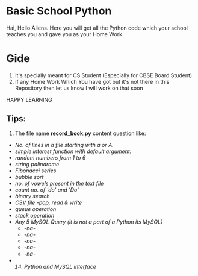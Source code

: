 # Basic School Python
Hai, Hello Aliens. Here you will get all the Python code which your school teaches you and gave you as your Home Work
# Gide
1. it's specially meant for CS Student 
(Especially for CBSE Board Student)
2. if any Home Work Which You have got but it's not there in this Repository then let us know I will work on that soon

HAPPY LEARNING

## Tips:

1. The file name <b>[record_book.py](https://github.com/Sukarnascience/Basic-School-Python/blob/main/record_book.py)</b> content question like:<i>
 * No. of lines in a file starting with a or A.
 * simple interest function with default argument.
 * random numbers from 1 to 6
 * string palindrome
 * Fibonacci series
 * bubble sort
 * no. of vowels present in the text file
 * count no. of 'do' and 'Do'
 * binary search
 * CSV file -pop, read & write
 * queue operation
 * stack operation
 * Any 5 MySQL Query (it is not a part of a Python its MySQL)
    * -na-
    * -na-
    * -na-
    * -na-
    * -na-
 * 14. Python and MySQL interface 
</i>
